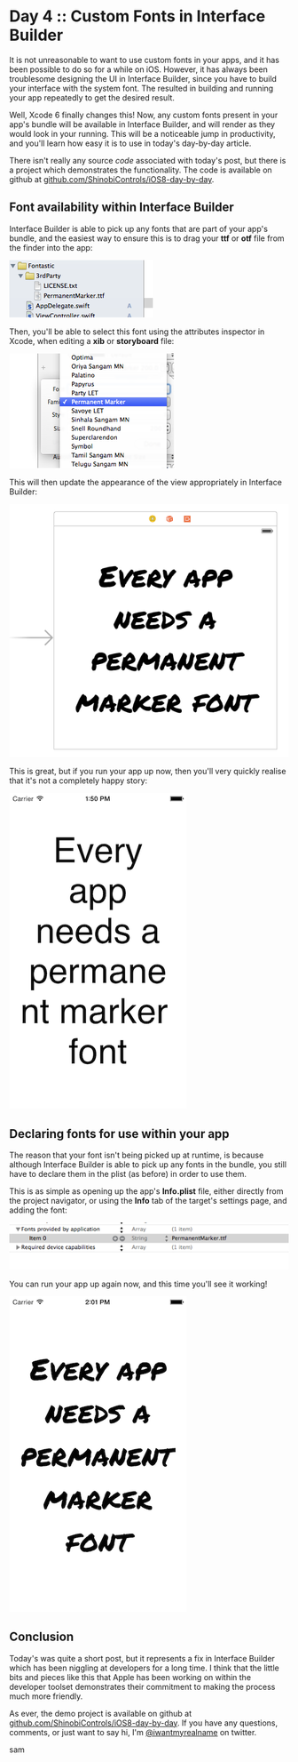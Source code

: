 # Day 4 :: Custom Fonts in Interface Builder

It is not unreasonable to want to use custom fonts in your apps, and it has been
possible to do so for a while on iOS. However, it has always been troublesome
designing the UI in Interface Builder, since you have to build your interface
with the system font. The resulted in building and running your app repeatedly
to get the desired result.

Well, Xcode 6 finally changes this! Now, any custom fonts present in your app's
bundle will be available in Interface Builder, and will render as they would
look in your running. This will be a noticeable jump in productivity, and you'll
learn how easy it is to use in today's day-by-day article.

There isn't really any source _code_ associated with today's post, but there is
a project which demonstrates the functionality. The code is available on github
at [github.com/ShinobiControls/iOS8-day-by-day](https://github.com/ShinobiControls/iOS8-day-by-day).

## Font availability within Interface Builder

Interface Builder is able to pick up any fonts that are part of your app's bundle,
and the easiest way to ensure this is to drag your __ttf__ or __otf__ file from
the finder into the app:

![Font Installation](images/04/font-installation-in-ib.png)

Then, you'll be able to select this font using the attributes inspector in Xcode,
when editing a __xib__ or __storyboard__ file:

![Font Selection](images/04/font-selection-in-ib.png)

This will then update the appearance of the view appropriately in Interface
Builder:

![Font Appearing in IB](images/04/font-appearing-in-ib.png)

This is great, but if you run your app up now, then you'll very quickly realise
that it's not a completely happy story:

![Font not working](images/04/font-not-working-portrait.png)

## Declaring fonts for use within your app

The reason that your font isn't being picked up at runtime, is because although
Interface Builder is able to pick up any fonts in the bundle, you still have to
declare them in the plist (as before) in order to use them.

This is as simple as opening up the app's __Info.plist__ file, either directly
from the project navigator, or using the __Info__ tab of the target's settings
page, and adding the font:

![Adding font to PList](images/04/font-added-to-plist.png)

You can run your app up again now, and this time you'll see it working!

![Font working](images/04/font-working-portrait.png)

## Conclusion

Today's was quite a short post, but it represents a fix in Interface Builder which
has been niggling at developers for a long time. I think that the little bits
and pieces like this that Apple has been working on within the developer toolset
demonstrates their commitment to making the process much more friendly.

As ever, the demo project is available on github at
[github.com/ShinobiControls/iOS8-day-by-day](https://github.com/ShinobiControls/iOS8-day-by-day).
If you have any questions, comments, or just want to say hi, I'm
[@iwantmyrealname](https://twitter.com/iwantmyrealname) on twitter.

sam
